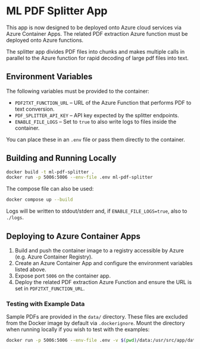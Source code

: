 # ML PDF Splitter App

This app is now designed to be deployed onto Azure cloud services via Azure Container Apps. The related PDF extraction Azure function must be deployed onto Azure functions.

The splitter app divides PDF files into chunks and makes multiple calls in parallel to the Azure function for rapid decoding of large pdf files into text.

## Environment Variables

The following variables must be provided to the container:

- `PDF2TXT_FUNCTION_URL` – URL of the Azure Function that performs PDF to text conversion.
- `PDF_SPLITTER_API_KEY` – API key expected by the splitter endpoints.
- `ENABLE_FILE_LOGS` – Set to `true` to also write logs to files inside the container.

You can place these in an `.env` file or pass them directly to the container.

## Building and Running Locally

```bash
docker build -t ml-pdf-splitter .
docker run -p 5006:5006 --env-file .env ml-pdf-splitter
```

The compose file can also be used:

```bash
docker compose up --build
```

Logs will be written to stdout/stderr and, if `ENABLE_FILE_LOGS=true`, also to `./logs`.

## Deploying to Azure Container Apps

1. Build and push the container image to a registry accessible by Azure (e.g. Azure Container Registry).
2. Create an Azure Container App and configure the environment variables listed above.
3. Expose port `5006` on the container app.
4. Deploy the related PDF extraction Azure Function and ensure the URL is set in `PDF2TXT_FUNCTION_URL`.

### Testing with Example Data

Sample PDFs are provided in the `data/` directory. These files are excluded from the Docker image by default via `.dockerignore`. Mount the directory when running locally if you wish to test with the examples:

```bash
docker run -p 5006:5006 --env-file .env -v $(pwd)/data:/usr/src/app/data ml-pdf-splitter
```
